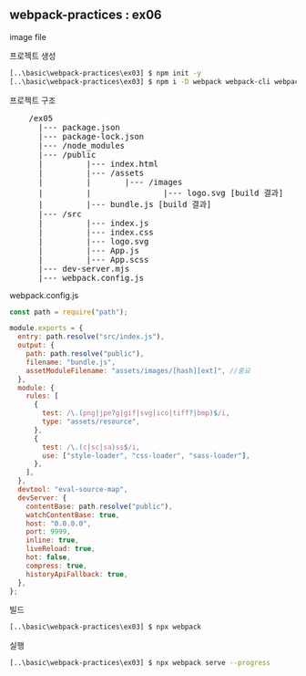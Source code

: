 ## webpack-practices : ex06

image file

프로젝트 생성

```bash
[..\basic\webpack-practices\ex03] $ npm init -y
[..\basic\webpack-practices\ex03] $ npm i -D webpack webpack-cli webpack-dev-server css-loader style-loader sass-loader node-sass file-loader
```

프로젝트 구조

<pre>
    /ex05
      |--- package.json
      |--- package-lock.json
      |--- /node_modules
      |--- /public
      |         |--- index.html
      |         |--- /assets
      |         |       |--- /images
      |         |               |--- logo.svg [build 결과]
      |         |--- bundle.js [build 결과]
      |--- /src
      |         |--- index.js
      |         |--- index.css
      |         |--- logo.svg
      |         |--- App.js
      |         |--- App.scss
      |--- dev-server.mjs
      |--- webpack.config.js
</pre>

webpack.config.js

```javascript
const path = require("path");

module.exports = {
  entry: path.resolve("src/index.js"),
  output: {
    path: path.resolve("public"),
    filename: "bundle.js",
    assetModuleFilename: "assets/images/[hash][ext]", //중요
  },
  module: {
    rules: [
      {
        test: /\.(png|jpe?g|gif|svg|ico|tiff?|bmp)$/i,
        type: "assets/resource",
      },
      {
        test: /\.(c|sc|sa)ss$/i,
        use: ["style-loader", "css-loader", "sass-loader"],
      },
    ],
  },
  devtool: "eval-source-map",
  devServer: {
    contentBase: path.resolve("public"),
    watchContentBase: true,
    host: "0.0.0.0",
    port: 9999,
    inline: true,
    liveReload: true,
    hot: false,
    compress: true,
    historyApiFallback: true,
  },
};
```

빌드

```bash
[..\basic\webpack-practices\ex03] $ npx webpack
```

실행

```bash
[..\basic\webpack-practices\ex03] $ npx webpack serve --progress
```
